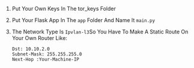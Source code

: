 1) Put Your Own Keys In The tor_keys Folder
2) Put Your Flask App In The `app` Folder And Name It `main.py`
3) The Network Type Is `Ipvlan-l3`So You Have To Make A Static Route On Your Own Router Like:

       Dst: 10.10.2.0
       Subnet-Mask: 255.255.255.0
       Next-Hop :Your-Machine-IP
